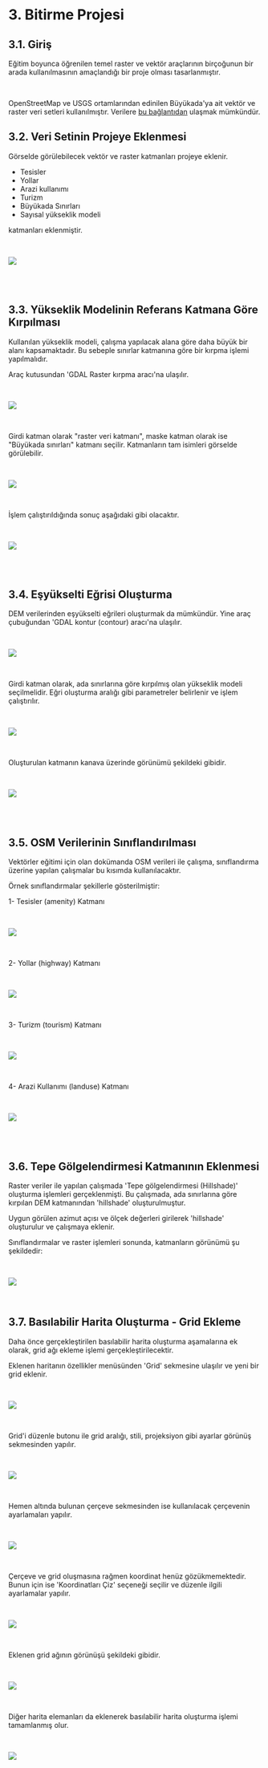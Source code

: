 # 3. Bitirme Projesi

## 3.1. Giriş

Eğitim boyunca öğrenilen temel raster ve vektör araçlarının birçoğunun bir arada kullanılmasının amaçlandığı bir proje olması tasarlanmıştır. 

<br>

OpenStreetMap ve USGS ortamlarından edinilen Büyükada'ya ait vektör ve raster veri setleri kullanılmıştır. Verilere [bu bağlantıdan](https://github.com/batuwan/qgis_egitimi/tree/main/3_OSM/Veriler) ulaşmak mümkündür.

## 3.2. Veri Setinin Projeye Eklenmesi

Görselde görülebilecek vektör ve raster katmanları projeye eklenir.

- Tesisler
- Yollar
- Arazi kullanımı
- Turizm
- Büyükada Sınırları 
- Sayısal yükseklik modeli 

katmanları eklenmiştir.

<br>

![](./img/01.PNG)

<br>
<br>

## 3.3. Yükseklik Modelinin Referans Katmana Göre Kırpılması

Kullanılan yükseklik modeli, çalışma yapılacak alana göre daha büyük bir alanı kapsamaktadır. Bu sebeple sınırlar katmanına göre bir kırpma işlemi yapılmalıdır.

Araç kutusundan 'GDAL Raster kırpma aracı'na ulaşılır. 

<br>

![](./img/02.PNG)

<br>

Girdi katman olarak "raster veri katmanı", maske katman olarak ise "Büyükada sınırları" katmanı seçilir. Katmanların tam isimleri görselde görülebilir.

<br>

![](./img/03.PNG)

<br>

İşlem çalıştırıldığında sonuç aşağıdaki gibi olacaktır.

<br>

![](./img/04.PNG)

<br>
<br>

## 3.4. Eşyükselti Eğrisi Oluşturma

DEM verilerinden eşyükselti eğrileri oluşturmak da mümkündür. Yine araç çubuğundan 'GDAL kontur (contour) aracı'na ulaşılır. 

<br>

![](./img/05.PNG)

<br>

Girdi katman olarak, ada sınırlarına göre kırpılmış olan yükseklik modeli seçilmelidir. Eğri oluşturma aralığı gibi parametreler belirlenir ve işlem çalıştırılır.

<br>

![](./img/06.PNG)

<br>

Oluşturulan katmanın kanava üzerinde görünümü şekildeki gibidir.

<br>

![](./img/07.PNG)

<br>
<br>

## 3.5. OSM Verilerinin Sınıflandırılması

Vektörler eğitimi için olan dokümanda OSM verileri ile çalışma, sınıflandırma üzerine yapılan çalışmalar bu kısımda kullanılacaktır.

Örnek sınıflandırmalar şekillerle gösterilmiştir:

1- Tesisler (amenity) Katmanı

<br>

![](./img/08.PNG)

<br>

2- Yollar (highway) Katmanı

<br>

![](./img/09.PNG)

<br>

3- Turizm (tourism) Katmanı

<br>

![](./img/10.PNG)

<br>

4- Arazi Kullanımı (landuse) Katmanı

<br>

![](./img/11.PNG)

<br>
<br>

## 3.6. Tepe Gölgelendirmesi Katmanının Eklenmesi

Raster veriler ile yapılan çalışmada 'Tepe gölgelendirmesi (Hillshade)' oluşturma işlemleri gerçeklenmişti. Bu çalışmada, ada sınırlarına göre kırpılan DEM katmanından 'hillshade' oluşturulmuştur.

Uygun görülen azimut açısı ve ölçek değerleri girilerek 'hillshade' oluşturulur ve çalışmaya eklenir. 

Sınıflandırmalar ve raster işlemleri sonunda, katmanların görünümü şu şekildedir:

<br>

![](./img/12.PNG)

<br>

## 3.7. Basılabilir Harita Oluşturma - Grid Ekleme

Daha önce gerçekleştirilen basılabilir harita oluşturma aşamalarına ek olarak, grid ağı ekleme işlemi gerçekleştirilecektir. 

Eklenen haritanın özellikler menüsünden 'Grid' sekmesine ulaşılır ve yeni bir grid eklenir.

<br>

![](./img/13.PNG)

<br>

Grid'i düzenle butonu ile grid aralığı, stili, projeksiyon gibi ayarlar görünüş sekmesinden yapılır. 

<br>

![](./img/14.PNG)

<br>

Hemen altında bulunan çerçeve sekmesinden ise kullanılacak çerçevenin ayarlamaları yapılır.

<br>

![](./img/15.PNG)

<br>

Çerçeve ve grid oluşmasına rağmen koordinat henüz gözükmemektedir. Bunun için ise 'Koordinatları Çiz' seçeneği seçilir ve düzenle ilgili ayarlamalar yapılır.

<br>

![](./img/16.PNG)

<br>

Eklenen grid ağının görünüşü şekildeki gibidir.

<br>

![](./img/17.PNG)

<br>

Diğer harita elemanları da eklenerek basılabilir harita oluşturma işlemi tamamlanmış olur.

<br>

![](./img/18.PNG)

<br>